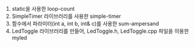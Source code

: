 1. static을 사용한 loop-count
2. SimpleTimer 라이브러리를 사용한 simple-timer
3. 함수에서 파라미터(int a, int b, int& c)를 사용한 sum-ampersand
4. LedToggle 라이브러리를 만들어, LedToggle.h, LedToggle.cpp 파일을 이용한 myled
